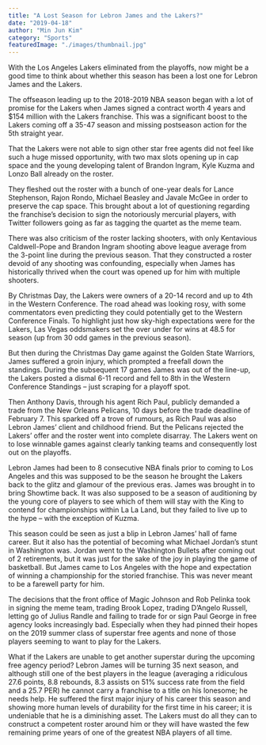 ```yaml
---
title: "A Lost Season for Lebron James and the Lakers?"
date: "2019-04-18"
author: "Min Jun Kim"
category: "Sports"
featuredImage: "./images/thumbnail.jpg"
---
```


With the Los Angeles Lakers eliminated from the playoffs, now might be a good time to think about whether this season has been a lost one for Lebron James and the Lakers.  

The offseason leading up to the 2018-2019 NBA season began with a lot of promise for the Lakers when James signed a contract worth 4 years and $154 million with the Lakers franchise. This was a significant boost to the Lakers coming off a 35-47 season and missing postseason action for the 5th straight year.  

That the Lakers were not able to sign other star free agents did not feel like such a huge missed opportunity, with two max slots opening up in cap space and the young developing talent of Brandon Ingram, Kyle Kuzma and Lonzo Ball already on the roster.  

They fleshed out the roster with a bunch of one-year deals for Lance Stephenson, Rajon Rondo, Michael Beasley and Javale McGee in order to preserve the cap space. This brought about a lot of questioning regarding the franchise’s decision to sign the notoriously mercurial players, with Twitter followers going as far as tagging the quartet as the meme team.  

There was also criticism of the roster lacking shooters, with only Kentavious Caldwell-Pope and Brandon Ingram shooting above league average from the 3-point line during the previous season. That they constructed a roster devoid of any shooting was confounding, especially when James has historically thrived when the court was opened up for him with multiple shooters.  

By Christmas Day, the Lakers were owners of a 20-14 record and up to 4th in the Western Conference. The road ahead was looking rosy, with some commentators even predicting they could potentially get to the Western Conference Finals. To highlight just how sky-high expectations were for the Lakers, Las Vegas oddsmakers set the over under for wins at 48.5 for season (up from 30 odd games in the previous season).  

But then during the Christmas Day game against the Golden State Warriors, James suffered a groin injury, which prompted a freefall down the standings. During the subsequent 17 games James was out of the line-up, the Lakers posted a dismal 6-11 record and fell to 8th in the Western Conference Standings – just scraping for a playoff spot.  

Then Anthony Davis, through his agent Rich Paul, publicly demanded a trade from the New Orleans Pelicans, 10 days before the trade deadline of February 7. This sparked off a trove of rumours, as Rich Paul was also Lebron James’ client and childhood friend. But the Pelicans rejected the Lakers’ offer and the roster went into complete disarray. The Lakers went on to lose winnable games against clearly tanking teams and consequently lost out on the playoffs.  

Lebron James had been to 8 consecutive NBA finals prior to coming to Los Angeles and this was supposed to be the season he brought the Lakers back to the glitz and glamour of the previous eras. James was brought in to bring Showtime back. It was also supposed to be a season of auditioning by the young core of players to see which of them will stay with the King to contend for championships within La La Land, but they failed to live up to the hype – with the exception of Kuzma.  

This season could be seen as just a blip in Lebron James’ hall of fame career. But it also has the potential of becoming what Michael Jordan’s stunt in Washington was. Jordan went to the Washington Bullets after coming out of 2 retirements, but it was just for the sake of the joy in playing the game of basketball. But James came to Los Angeles with the hope and expectation of winning a championship for the storied franchise. This was never meant to be a farewell party for him.  

The decisions that the front office of Magic Johnson and Rob Pelinka took in signing the meme team, trading Brook Lopez, trading D’Angelo Russell, letting go of Julius Randle and failing to trade for or sign Paul George in free agency looks increasingly bad. Especially when they had pinned their hopes on the 2019 summer class of superstar free agents and none of those players seeming to want to play for the Lakers.  

What if the Lakers are unable to get another superstar during the upcoming free agency period? Lebron James will be turning 35 next season, and although still one of the best players in the league (averaging a ridiculous 27.6 points, 8.8 rebounds, 8.3 assists on 51% success rate from the field and a 25.7 PER) he cannot carry a franchise to a title on his lonesome; he needs help. He suffered the first major injury of his career this season and showing more human levels of durability for the first time in his career; it is undeniable that he is a diminishing asset. The Lakers must do all they can to construct a competent roster around him or they will have wasted the few remaining prime years of one of the greatest NBA players of all time.
